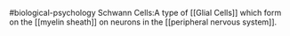 #biological-psychology 
Schwann Cells:A type of [[Glial Cells]] which form on the [[myelin sheath]] on neurons in the [[peripheral nervous system]].